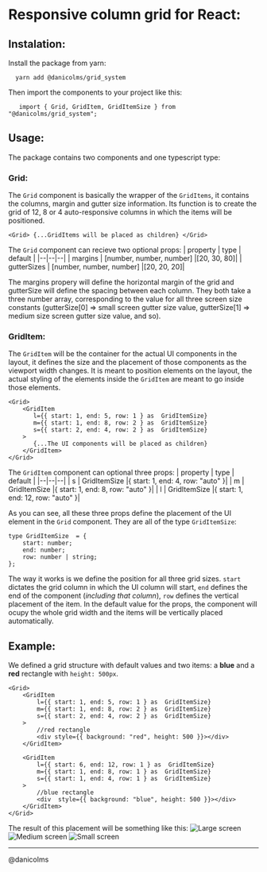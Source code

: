 # Responsive column grid for React:

## Instalation:

Install the package from yarn:

      yarn add @danicolms/grid_system
    
Then import the components to your project like this:

       import { Grid, GridItem, GridItemSize } from "@danicolms/grid_system";

## Usage:
The package contains two components and one typescript type:

### Grid:
The `Grid` component is basically the wrapper of the `GridItems`, it contains the columns, margin and gutter size information. Its function is to create the grid of 12, 8 or 4 auto-responsive columns in which the items will be positioned.

    <Grid> {...GridItems will be placed as children} </Grid>

The `Grid` component can recieve two optional props:
| property | type | default |
|--|--|--|
| margins | [number, number, number]  |[20, 30, 80]|
| gutterSizes | [number, number, number]  |[20, 20, 20]|

The margins propery will define the horizontal margin of the grid and gutterSize will define the spacing between each column. They both take a three number array, corresponding to the value for all three screen size constants (gutterSize[0] => small screen gutter size value, gutterSize[1] => medium size screen gutter size value, and so).

### GridItem:
The `GridItem`  will be the container for the actual UI components in the layout, it defines the size and the placement of those components as the viewport width changes. It is meant to position elements on the layout, the actual styling of the elements inside the `GridItem` are meant to go inside those elements.

    <Grid>
	    <GridItem
		   l={{ start: 1, end: 5, row: 1 } as  GridItemSize}
		   m={{ start: 1, end: 8, row: 2 } as  GridItemSize}
		   s={{ start: 2, end: 4, row: 2 } as  GridItemSize}
	    >
	       {...The UI components will be placed as children}
	    </GridItem>
	</Grid>

The `GridItem` component can optional three props:
| property | type | default |
|--|--|--|
| s | GridItemSize  |{ start: 1, end: 4, row: "auto" }|
| m | GridItemSize  |{ start: 1, end: 8, row: "auto" }|
| l | GridItemSize  |{ start: 1, end: 12, row: "auto" }|

As you can see, all these three props define the placement of the UI element in the `Grid` component. They are all of the type `GridItemSize`:

    type GridItemSize  = {
	    start: number;
	    end: number;
	    row: number | string;
    };

The way it works is we define the position for all three grid sizes. `start` dictates the grid column in which the UI column will start, `end` defines the end of the component (*including that column*), `row` defines the vertical placement of the item. In the default value for the props, the component will ocupy the whole grid width and the items will be vertically placed automatically.

## Example:
We defined a grid structure with default values and two items: a **blue** and a **red** rectangle with `height: 500px`.

    <Grid>
	    <GridItem
		    l={{ start: 1, end: 5, row: 1 } as  GridItemSize}
		    m={{ start: 1, end: 8, row: 2 } as  GridItemSize}
	    	s={{ start: 2, end: 4, row: 2 } as  GridItemSize}
	    >
		    //red rectangle
		    <div style={{ background: "red", height: 500 }}></div>
	    </GridItem>
    
	    <GridItem
		    l={{ start: 6, end: 12, row: 1 } as  GridItemSize}
		    m={{ start: 1, end: 8, row: 1 } as  GridItemSize}
		    s={{ start: 1, end: 4, row: 1 } as  GridItemSize}
	    >
		    //blue rectangle
		    <div  style={{ background: "blue", height: 500 }}></div>
	    </GridItem>
    </Grid>

The result of this placement will be something like this:
![Large screen](https://i.ibb.co/qC97ZRX/L.png)
![Medium screen](https://i.ibb.co/2yNk2Sh/M.png)
![Small screen](https://i.ibb.co/DGtQZBY/S.png)

----
@danicolms